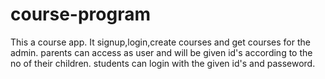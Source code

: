 # course-program
This a course app.
It signup,login,create courses and get courses for the admin.
parents can access as user and will be given id's according to the no of their children.
students can login with the given id's and passeword.
